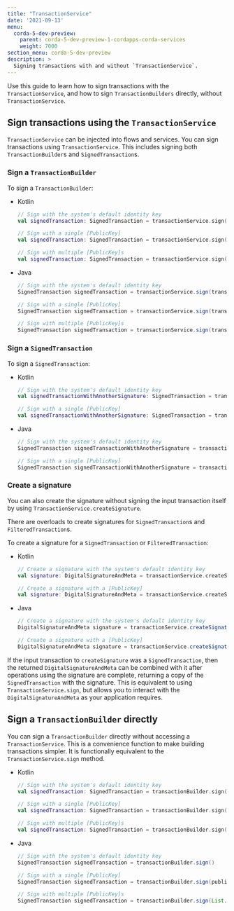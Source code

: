 ```yaml
---
title: "TransactionService"
date: '2021-09-13'
menu:
  corda-5-dev-preview:
    parent: corda-5-dev-preview-1-cordapps-corda-services
    weight: 7000
section_menu: corda-5-dev-preview
description: >
  Signing transactions with and without `TransactionService`.
---
```


Use this guide to learn how to sign transactions with the `TransactionService`, and how to sign `TransactionBuilders` directly, without `TransactionService`.

## Sign transactions using the `TransactionService`

`TransactionService` can be injected into flows and services. You can sign transactions using `TransactionService`. This includes signing both `TransactionBuilder`s and `SignedTransaction`s.

### Sign a `TransactionBuilder`

To sign a `TransactionBuilder`:

- Kotlin

  ```kotlin
  // Sign with the system's default identity key
  val signedTransaction: SignedTransaction = transactionService.sign(transactionBuilder)

  // Sign with a single [PublicKey]
  val signedTransaction: SignedTransaction = transactionService.sign(transactionBuilder, publicKey)

  // Sign with multiple [PublicKey]s
  val signedTransaction: SignedTransaction = transactionService.sign(transactionBuilder, listOf(publicKey, anotherPublicKey))
  ```

- Java

  ```java
  // Sign with the system's default identity key
  SignedTransaction signedTransaction = transactionService.sign(transactionBuilder)

  // Sign with a single [PublicKey]
  SignedTransaction signedTransaction = transactionService.sign(transactionBuilder, publicKey)

  // Sign with multiple [PublicKey]s
  SignedTransaction signedTransaction = transactionService.sign(transactionBuilder, List.of(publicKey, anotherPublicKey))
  ```

### Sign a `SignedTransaction`

To sign a `SignedTransaction`:

- Kotlin

  ```kotlin
  // Sign with the system's default identity key
  val signedTransactionWithAnotherSignature: SignedTransaction = transactionService.sign(signedTransaction)

  // Sign with a single [PublicKey]
  val signedTransactionWithAnotherSignature: SignedTransaction = transactionService.sign(signedTransaction, publicKey)
  ```

- Java

  ```java
  // Sign with the system's default identity key
  SignedTransaction signedTransactionWithAnotherSignature = transactionService.sign(signedTransaction)

  // Sign with a single [PublicKey]
  SignedTransaction signedTransactionWithAnotherSignature = transactionService.sign(signedTransaction, publicKey)
  ```

### Create a signature

You can also create the signature without signing the input transaction itself by using `TransactionService.createSignature`.

There are overloads to create signatures for `SignedTransaction`s and `FilteredTransaction`s.

To create a signature for a `SignedTransaction` or `FilteredTransaction`:

- Kotlin

  ```kotlin
  // Create a signature with the system's default identity key
  val signature: DigitalSignatureAndMeta = transactionService.createSignature(transaction)

  // Create a signature with a [PublicKey]
  val signature: DigitalSignatureAndMeta = transactionService.createSignature(transaction, publicKey)
  ```

- Java

  ```java
  // Create a signature with the system's default identity key
  DigitalSignatureAndMeta signature = transactionService.createSignature(transaction)

  // Create a signature with a [PublicKey]
  DigitalSignatureAndMeta signature = transactionService.createSignature(transaction, publicKey)
  ```


If the input transaction to `createSignature` was a `SignedTransaction`, then the returned `DigitalSignatureAndMeta` can be combined with it after operations using the signature are complete, returning a copy of the `SignedTransaction` with the signature. This is equivalent to using `TransactionService.sign`, but allows you to interact with the `DigitalSignatureAndMeta` as your application requires.

## Sign a `TransactionBuilder` directly

You can sign a `TransactionBuilder` directly without accessing a `TransactionService`. This is a convenience function to make building transactions simpler. It is functionally equivalent to the `TransactionService.sign` method.

- Kotlin

  ```kotlin
  // Sign with the system's default identity key
  val signedTransaction: SignedTransaction = transactionBuilder.sign()

  // Sign with a single [PublicKey]
  val signedTransaction: SignedTransaction = transactionBuilder.sign(publicKey)

  // Sign with multiple [PublicKey]s
  val signedTransaction: SignedTransaction = transactionBuilder.sign(listOf(publicKey, anotherPublicKey))
  ```

- Java

  ```java
  // Sign with the system's default identity key
  SignedTransaction signedTransaction = transactionBuilder.sign()

  // Sign with a single [PublicKey]
  SignedTransaction signedTransaction = transactionBuilder.sign(publicKey)

  // Sign with multiple [PublicKey]s
  SignedTransaction signedTransaction = transactionBuilder.sign(List.of(publicKey, anotherPublicKey))
  ```

